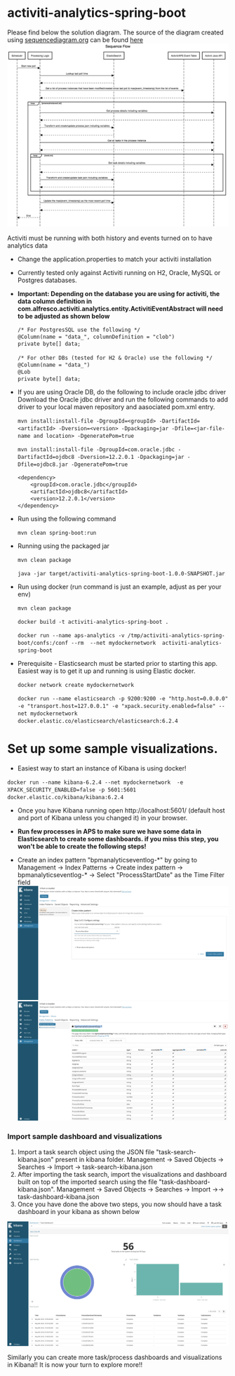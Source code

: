 # activiti-analytics-spring-boot

Please find below the solution diagram. The source of the diagram created using [sequencediagram.org](https://sequencediagram.org) can be found [here](https://goo.gl/6eKwvb)
![](images/seq-flow.png)

Activiti must be running with both history and events turned on to have analytics data

* Change the application.properties to match your activiti installation
* Currently tested only against Activiti running on H2, Oracle, MySQL or Postgres databases. 
* **Important: Depending on the database you are using for activiti, the data column definition in com.alfresco.activiti.analytics.entity.ActivitiEventAbstract will need to be adjusted as shown below**

	```
	/* For PostgresSQL use the following */
    @Column(name = "data_", columnDefinition = "clob")
    private byte[] data;
    
    /* For other DBs (tested for H2 & Oracle) use the following */
    @Column(name = "data_")
    @Lob
    private byte[] data;

* If you are using Oracle DB, do the following to include oracle jdbc driver
Download the Oracle jdbc driver and run the following commands to add driver to your local maven repository and aasociated pom.xml entry.

	`
	mvn install:install-file -DgroupId=<groupId> -DartifactId=<artifactId> -Dversion=<version> -Dpackaging=jar -Dfile=<jar-file-name and location> -DgeneratePom=true
	`
	
	`
	mvn install:install-file -DgroupId=com.oracle.jdbc -DartifactId=ojdbc8 -Dversion=12.2.0.1 -Dpackaging=jar -Dfile=ojdbc8.jar -DgeneratePom=true
	`

	```
	<dependency>
		<groupId>com.oracle.jdbc</groupId>
		<artifactId>ojdbc8</artifactId>
		<version>12.2.0.1</version>
	</dependency>

* Run using the following command 
	
	`
	mvn clean spring-boot:run 
	`
	
* Running using the packaged jar
	
	`
	mvn clean package
	`

	`
	java -jar target/activiti-analytics-spring-boot-1.0.0-SNAPSHOT.jar
	`
* Run using docker (run command is just an example, adjust as per your env)
 
 	`
 	mvn clean package
 	`

	`
	docker build -t activiti-analytics-spring-boot .
	`
	
	`
	docker run --name aps-analytics -v /tmp/activiti-analytics-spring-boot/confs:/conf --rm  --net mydockernetwork  activiti-analytics-spring-boot
	`
	
* Prerequisite - Elasticsearch must be started prior to starting this app. Easiest way is to get it up and running is using Elastic docker.

	`docker network create mydockernetwork
	`
	
	`docker run --name elasticsearch -p 9200:9200 -e "http.host=0.0.0.0" -e "transport.host=127.0.0.1" -e "xpack.security.enabled=false" --net mydockernetwork 	docker.elastic.co/elasticsearch/elasticsearch:6.2.4
	`


# Set up some sample visualizations.
* Easiest way to start an instance of Kibana is using docker!

`
docker run --name kibana-6.2.4 --net mydockernetwork  -e XPACK_SECURITY_ENABLED=false -p 5601:5601 docker.elastic.co/kibana/kibana:6.2.4
`
* Once you have Kibana running open http://localhost:5601/ (default host and port of Kibana unless you changed it) in your browser.

* **Run few processes in APS to make sure we have some data in Elasticsearch to create some dashboards. if you miss this step, you won't be able to create the following steps!**

* Create an index pattern "bpmanalyticseventlog-\*" by going to Management -> Index Patterns -> Create index pattern -> bpmanalyticseventlog-\* -> Select "ProcessStartDate" as the Time Filter field
![Index Pattern 1](images/index-pattern-1.png)
![Index Pattern 1](images/index-pattern-2.png)


### Import sample dashboard and visualizations
1.	Import a task search object using the JSON file "task-search-kibana.json" present in kibana folder. Management -> Saved Objects -> Searches -> Import -> task-search-kibana.json
2.	After importing the task search, import the visualizations and dashboard built on top of the imported search using the file "task-dashboard-kibana.json". Management -> Saved Objects -> Searches -> Import ->-> task-dashboard-kibana.json
3.	Once you have done the above two steps, you now should have a task dashboard in your kibana as shown below

![Task Dashboard](images/task-dashboard.png)

Similarly you can create more task/process dashboards and visualizations in Kibana!! It is now your turn to explore more!!
